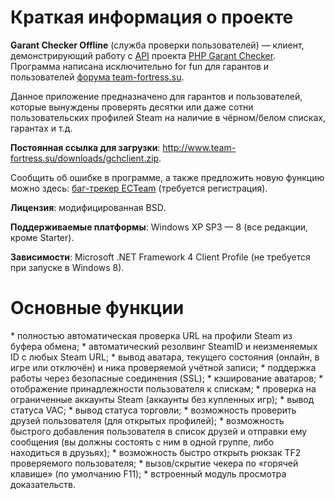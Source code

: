<h1>Краткая информация о проекте</h1>

<b>Garant Checker Offline</b> (служба проверки пользователей) — клиент, демонстрирующий работу с <a href="http://www.easycoding.org/projects/gchecker/api" target="_blank">API</a> проекта <a href="http://www.easycoding.org/projects/gchecker" target="_blank">PHP Garant Checker</a>. Программа написана исключительно for fun для гарантов и пользователей <a href="http://forum.team-fortress.su/" target="_blank">форума team-fortress.su</a>.

Данное приложение предназначено для гарантов и пользователей, которые вынуждены проверять десятки или даже сотни пользовательских профилей Steam на наличие в чёрном/белом списках, гарантах и т.д.

<b>Постоянная ссылка для загрузки</b>: <a href="http://www.team-fortress.su/downloads/gchclient.zip">http://www.team-fortress.su/downloads/gchclient.zip</a>.

Сообщить об ошибке в программе, а также предложить новую функцию можно здесь: <a href="http://bugs.easycoding.org/bug_report_page.php?project_id=2">баг-трекер ECTeam</a> (требуется регистрация).

<b>Лицензия</b>: модифицированная BSD.

<b>Поддерживаемые платформы</b>: Windows XP SP3 — 8 (все редакции, кроме Starter).

<b>Зависимости</b>: Microsoft .NET Framework 4 Client Profile (не требуется при запуске в Windows 8).


<h1>Основные функции</h1>
 * полностью автоматическая проверка URL на профили Steam из буфера обмена;
 * автоматический резолвинг SteamID и неизменяемых ID с любых Steam URL;
 * вывод аватара, текущего состояния (онлайн, в игре или отключён) и ника проверяемой учётной записи;
 * поддержка работы через безопасные соединения (SSL);
 * кэширование аватаров;
 * отображение принадлежности пользователя к спискам;
 * проверка на ограниченные аккаунты Steam (аккаунты без купленных игр);
 * вывод статуса VAC;
 * вывод статуса торговли;
 * возможность проверить друзей пользователя (для открытых профилей);
 * возможность быстрого добавления пользователя в список друзей и отправки ему сообщения (вы должны состоять с ним в одной группе, либо находиться в друзьях);
 * возможность быстро открыть рюкзак TF2 проверяемого пользователя;
 * вызов/скрытие чекера по «горячей клавише» (по умолчанию F11);
 * встроенный модуль просмотра доказательств.